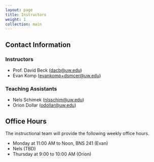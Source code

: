 ```yaml
---
layout: page
title: Instructors
weight: 1
collection: main
---
```


## Contact Information

### Instructors

- Prof. David Beck (dacb@uw.edu)
- Evan Komp (evankomp+dsmcer@uw.edu)

### Teaching Assistants

- Nels Schimek (nlsschim@uw.edu)
- Orion Dollar (odollar@uw.edu)


## Office Hours

The instructional team will provide the following weekly office hours.

* Monday at 11:00 AM to Noon, BNS 241 (Evan)
* Nels (TBD)
* Thursday at 9:00 to 10:00 AM (Orion)

